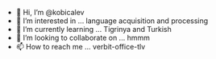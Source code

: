 - 👋 Hi, I’m @kobicalev
- 👀 I’m interested in ... language acquisition and processing
- 🌱 I’m currently learning ... Tigrinya and Turkish
- 💞️ I’m looking to collaborate on ... hmmm
- 📫 How to reach me ... verbit-office-tlv

<!---
kobicalev/kobicalev is a ✨ special ✨ repository because its `README.md` (this file) appears on your GitHub profile.
You can click the Preview link to take a look at your changes.
--->

